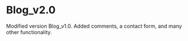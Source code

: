 # Blog_v2.0
Modified version Blog_v1.0.
Added comments, a contact form, and many other functionality.

